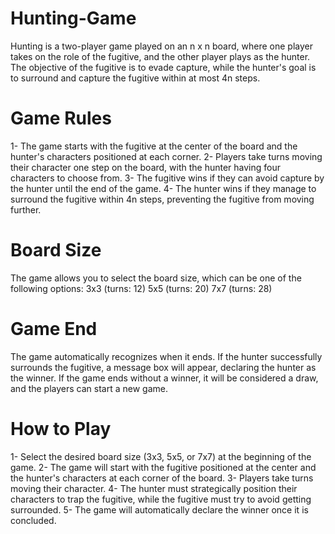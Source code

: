 # Hunting-Game
Hunting is a two-player game played on an n x n board, where one player takes on the role of the fugitive,
and the other player plays as the hunter. The objective of the fugitive is to evade capture, while the hunter's goal is to surround 
and capture the fugitive within at most 4n steps.
# Game Rules
1- The game starts with the fugitive at the center of the board and the hunter's characters positioned at each corner.
2- Players take turns moving their character one step on the board, with the hunter having four characters to choose from.
3- The fugitive wins if they can avoid capture by the hunter until the end of the game.
4- The hunter wins if they manage to surround the fugitive within 4n steps, preventing the fugitive from moving further.
# Board Size
The game allows you to select the board size, which can be one of the following options:
3x3 (turns: 12)
5x5 (turns: 20)
7x7 (turns: 28)
# Game End
The game automatically recognizes when it ends. If the hunter successfully surrounds the fugitive, a message box will appear, declaring the hunter as the winner. If the game ends without a winner, it will be considered a draw, and the players can start a new game.

# How to Play
1- Select the desired board size (3x3, 5x5, or 7x7) at the beginning of the game.
2- The game will start with the fugitive positioned at the center and the hunter's characters at each corner of the board.
3- Players take turns moving their character.
4- The hunter must strategically position their characters to trap the fugitive, while the fugitive must try to avoid getting surrounded.
5- The game will automatically declare the winner once it is concluded.
